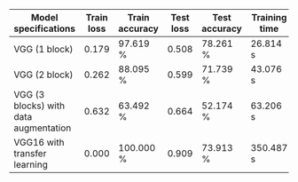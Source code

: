 | Model specifications | Train loss | Train accuracy | Test loss | Test accuracy | Training time | Total parameters |
|----------------------|------------|----------------|-----------|---------------|---------------|------------------|
| VGG (1 block) | 0.179 | 97.619 % | 0.508 | 78.261 % | 26.814 s | 896 |
| VGG (2 block) | 0.262 | 88.095 % | 0.599 | 71.739 % | 43.076 s | 19392 |
| VGG (3 blocks) with data augmentation | 0.632 | 63.492 % | 0.664 | 52.174 % | 63.206 s | 93248 |
| VGG16 with transfer learning | 0.000 | 100.000 % | 0.909 | 73.913 % | 350.487 s | 17926209 |